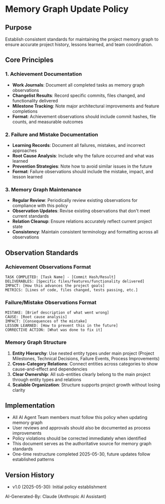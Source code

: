 # Memory Graph Update Policy

## Purpose
Establish consistent standards for maintaining the project memory graph to ensure accurate project history, lessons learned, and team coordination.

## Core Principles

### 1. Achievement Documentation
- **Work Journals**: Document all completed tasks as memory graph observations
- **Changelist Results**: Record specific commits, files changed, and functionality delivered
- **Milestone Tracking**: Note major architectural improvements and feature completions
- **Format**: Achievement observations should include commit hashes, file counts, and measurable outcomes

### 2. Failure and Mistake Documentation  
- **Learning Records**: Document all failures, mistakes, and incorrect approaches
- **Root Cause Analysis**: Include why the failure occurred and what was learned
- **Prevention Strategies**: Note how to avoid similar issues in the future
- **Format**: Failure observations should include the mistake, impact, and lesson learned

### 3. Memory Graph Maintenance
- **Regular Review**: Periodically review existing observations for compliance with this policy
- **Observation Updates**: Revise existing observations that don't meet current standards
- **Relation Cleanup**: Ensure relations accurately reflect current project state
- **Consistency**: Maintain consistent terminology and formatting across all observations

## Observation Standards

### Achievement Observations Format
```
TASK COMPLETED: [Task Name] - [Commit Hash/Result]
DELIVERABLES: [Specific files/features/functionality delivered]
IMPACT: [How this advances the project goals]
METRICS: [Lines of code, files changed, tests passing, etc.]
```

### Failure/Mistake Observations Format
```
MISTAKE: [Brief description of what went wrong]
CAUSE: [Root cause analysis]
IMPACT: [Consequences of the mistake]
LESSON LEARNED: [How to prevent this in the future]
CORRECTIVE ACTION: [What was done to fix it]
```

### Memory Graph Structure
1. **Entity Hierarchy**: Use nested entity types under main project (Project Milestones, Technical Decisions, Failure Events, Process Improvements)
2. **Cross-Category Relations**: Connect entities across categories to show cause-and-effect and dependencies
3. **Clear Ownership**: All sub-entities clearly belong to the main project through entity types and relations
4. **Scalable Organization**: Structure supports project growth without losing clarity

## Implementation
- All AI Agent Team members must follow this policy when updating memory graph
- User reviews and approvals should also be documented as process improvements
- Policy violations should be corrected immediately when identified
- This document serves as the authoritative source for memory graph standards
- One-time restructure completed 2025-05-30, future updates follow established patterns

## Version History
- v1.0 (2025-05-30): Initial policy establishment

AI-Generated-By: Claude (Anthropic AI Assistant)
